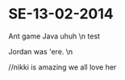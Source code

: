 SE-13-02-2014
=============

Ant game
Java
uhuh
\n test


Jordan was 'ere. \n

//nikki is amazing we all love her
